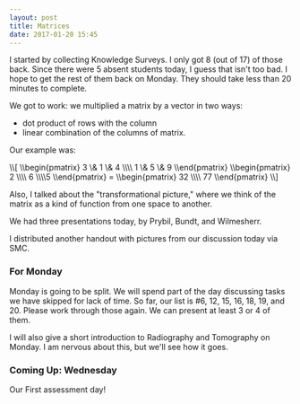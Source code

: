 ```yaml
---
layout: post
title: Matrices
date: 2017-01-20 15:45
---
```


I started by collecting Knowledge Surveys. I only got 8 (out of 17) of those
back. Since there were 5 absent students today, I guess that isn't too bad.
I hope to get the rest of them back on Monday. They should take less than 20
minutes to complete.

We got to work: we multiplied a matrix by a vector in two ways:

  * dot product of rows with the column
  * linear combination of the columns of matrix.

Our example was:
<div>
\\[ \\begin{pmatrix} 3 \& 1 \& 4 \\\\ 1 \& 5 \& 9 \\end{pmatrix} \\begin{pmatrix} 2 \\\\ 6 \\\\5 \\end{pmatrix} = \\begin{pmatrix} 32 \\\\ 77 \\end{pmatrix} \\]
</div>

Also, I talked about the "transformational picture," where we think of the
matrix as a kind of function from one space to another.

We had three presentations today, by Prybil, Bundt, and Wilmesherr.

I distributed another handout with pictures from our discussion today via SMC.

### For Monday

Monday is going to be split. We will spend part of the day discussing tasks
we have skipped for lack of time. So far, our list is \#6, 12, 15, 16, 18, 19,
and 20. Please work through those again. We can present at least 3 or 4 of them.

I will also give a short introduction to Radiography and Tomography on Monday.
I am nervous about this, but we'll see how it goes.

### Coming Up: Wednesday

Our First assessment day!
